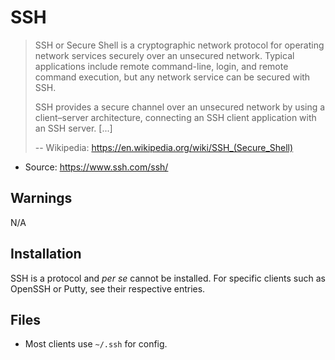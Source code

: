 # SSH

> SSH or Secure Shell is a cryptographic network protocol for operating network services securely over an unsecured network. Typical applications include remote command-line, login, and remote command execution, but any network service can be secured with SSH.
>
> SSH provides a secure channel over an unsecured network by using a client–server architecture, connecting an SSH client application with an SSH server. [...]
>
> -- Wikipedia: https://en.wikipedia.org/wiki/SSH_(Secure_Shell)

* Source: https://www.ssh.com/ssh/

## Warnings

N/A

## Installation

SSH is a protocol and *per se* cannot be installed. For specific clients such as OpenSSH or Putty, see their respective entries.

## Files

* Most clients use `~/.ssh` for config.
